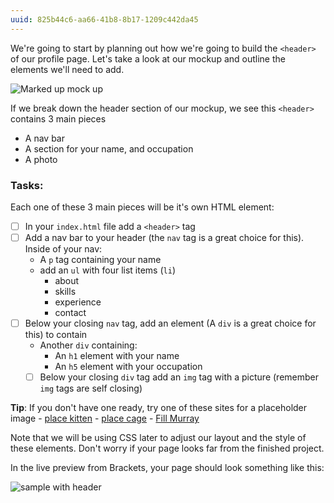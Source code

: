```yaml
---
uuid: 825b44c6-aa66-41b8-8b17-1209c442da45
---
```


We're going to start by planning out how we're going to build the `<header>` of our profile page. Let's take a look at our mockup
and outline the elements we'll need to add.


![Marked up mock up](https://d3vv6lp55qjaqc.cloudfront.net/items/0X201f1m0L1i0W152s0Y/%5Bb3c8029b685fc4c5208dd46fa5cbde6e%5D_Image+2017-08-26+at+1.23.31+PM.png)


If we break down the header section of our mockup, we see this `<header>` contains
3 main pieces
- A nav bar
- A section for your name, and occupation
- A photo



### Tasks:

Each one of these 3 main pieces will be it's own HTML element:

- [ ] In your `index.html` file add a `<header>` tag
- [ ] Add a nav bar to your header (the `nav` tag is a great choice for this). Inside of your nav:
  - A `p` tag containing your name
  - add an `ul` with four list items (`li`)
    - about
    - skills
    - experience
    - contact
- [ ] Below your closing `nav` tag, add an element (A `div` is a great choice for this) to contain
  - Another `div` containing:
    - An `h1` element with your name
    - An `h5` element with your occupation
  - [ ] Below your closing `div` tag add an `img` tag with a picture (remember `img` tags are self closing)

**Tip**: If you don't have one ready, try one of these sites for a placeholder image
    - [place kitten](https://placekitten.com/)
    - [place cage](http://www.placecage.com/)
    - [Fill Murray](https://www.fillmurray.com/)

Note that we will be using CSS later to adjust our layout and the style of these elements. Don't worry
if your page looks far from the finished project.

In the live preview from Brackets, your page should look something like this:

![sample with header](https://d3vv6lp55qjaqc.cloudfront.net/items/0l1v1S0b2N3z242C1S14/Image%202017-08-26%20at%201.54.41%20PM.png)
